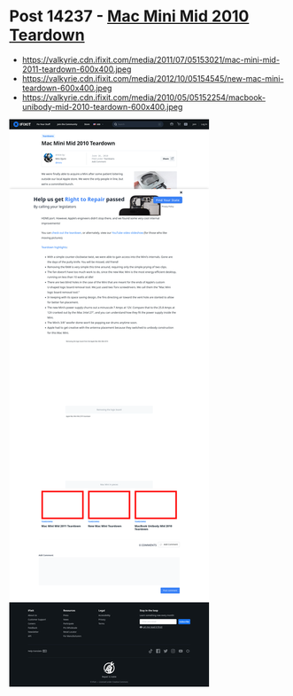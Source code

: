 # Post 14237 - [Mac Mini Mid 2010 Teardown](https://www.ifixit.com/News/14237/mac-mini-mid-2010-teardown)

- https://valkyrie.cdn.ifixit.com/media/2011/07/05153021/mac-mini-mid-2011-teardown-600x400.jpeg
- https://valkyrie.cdn.ifixit.com/media/2012/10/05154545/new-mac-mini-teardown-600x400.jpeg
- https://valkyrie.cdn.ifixit.com/media/2010/05/05152254/macbook-unibody-mid-2010-teardown-600x400.jpeg

![screencap](screenshots/4ef25b41-616b-4995-aac7-ce4b1d44635a.png)
